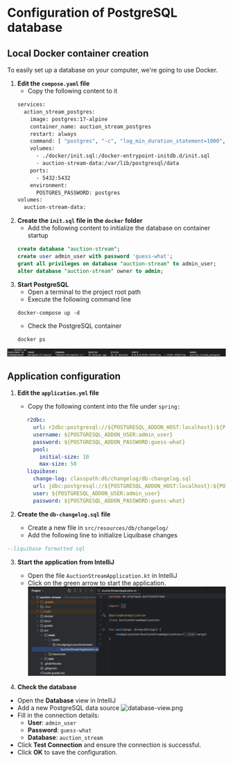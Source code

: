 # Configuration of PostgreSQL database

## Local Docker container creation
To easily set up a database on your computer, we're going to use Docker.
1. **Edit the `compose.yaml` file**
   - Copy the following content to it
    ```dockerfile
    services:
      action_stream_postgres:
        image: postgres:17-alpine
        container_name: auction_stream_postgres
        restart: always
        command: [ "postgres", "-c", "log_min_duration_statement=1000", "-c", "log_destination=stderr" ]
        volumes:
          - ./docker/init.sql:/docker-entrypoint-initdb.d/init.sql
          - auction-stream-data:/var/lib/postgresql/data
        ports:
          - 5432:5432
        environment:
          POSTGRES_PASSWORD: postgres
    volumes:
      auction-stream-data:
    ```
2. **Create the `init.sql` file in the `docker` folder**
   - Add the following content to initialize the database on container startup
    ```sql
    create database "auction-stream";
    create user admin_user with password 'guess-what';
    grant all privileges on database "auction-stream" to admin_user;
    alter database "auction-stream" owner to admin;
    ```
3. **Start PostgreSQL**
   - Open a terminal to the project root path
   - Execute the following command line
   ```shell
   docker-compose up -d
   ```
   - Check the PostgreSQL container 
   ```shell
   docker ps
   ```
![docker-ps.png](%232%2Fdocker-ps.png)

## Application configuration
1. **Edit the `application.yml` file**
   - Copy the following content into the file under `spring:`
   ```yml
      r2dbc:
        url: r2dbc:postgresql://${POSTGRESQL_ADDON_HOST:localhost}:${POSTGRESQL_ADDON_PORT:5432}/${POSTGRESQL_ADDON_DB:auction-stream}
        username: ${POSTGRESQL_ADDON_USER:admin_user}
        password: ${POSTGRESQL_ADDON_PASSWORD:guess-what}
        pool:
          initial-size: 10
          max-size: 50
      liquibase:
        change-log: classpath:db/changelog/db-changelog.sql
        url: jdbc:postgresql://${POSTGRESQL_ADDON_HOST:localhost}:${POSTGRESQL_ADDON_PORT:5432}/${POSTGRESQL_ADDON_DB:auction-stream}
        user: ${POSTGRESQL_ADDON_USER:admin_user}
        password: ${POSTGRESQL_ADDON_PASSWORD:guess-what}
    ```

2. **Create the `db-changelog.sql` file**
   - Create a new file in `src/resources/db/changelog/`
   - Add the following line to initialize Liquibase changes
```sql
--liquibase formatted sql
```

3. **Start the application from IntelliJ**
   - Open the file `AuctionStreamApplication.kt` in IntelliJ
   - Click on the green arrow to start the application.
![start-application.png](%232%2Fstart-application.png)

4. **Check the database**
  - Open the **Database** view in IntelliJ
  - Add a new PostgreSQL data source
![database-view.png](%232%2database-view.png)
  - Fill in the connection details:
    - **User**: `admin_user`
    - **Password**: `guess-what`
    - **Database**: `auction_stream`
  - Click **Test Connection** and ensure the connection is successful.
  - Click **OK** to save the configuration.
